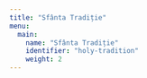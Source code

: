 ```yaml
---
title: "Sfânta Tradiție"
menu:
  main:
    name: "Sfânta Tradiție"
    identifier: "holy-tradition"
    weight: 2
---
```


